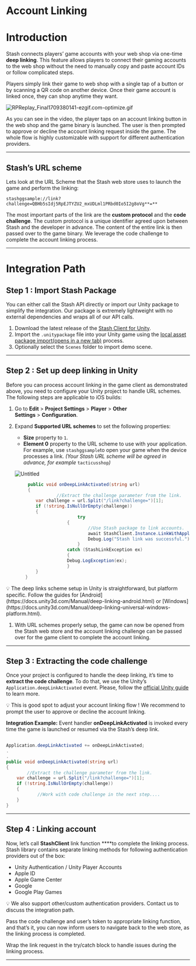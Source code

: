 # Account Linking

# Introduction

Stash connects players’ game accounts with your web shop via one-time **deep linking**. This feature allows players to connect their gaming accounts to the web shop without the need to manually copy and paste account IDs or follow complicated steps. 

Players simply link their game to web shop with a single tap of a button or by scanning a QR code on another device. Once their game account is linked once, they can shop anytime they want.

![RPReplay_Final1709380141-ezgif.com-optimize.gif](Account%20Linking%20078afb7dccc1476fb1c3b116dd88f20c/RPReplay_Final1709380141-ezgif.com-optimize.gif)

As you can see in the video, the player taps on an account linking button in the web shop and the game binary is launched. The user is then prompted to approve or decline the account linking request inside the game. The whole flow is highly customizable with support for different authentication providers.

---

## Stash’s URL scheme

Lets look at the URL Scheme that the Stash web store uses to launch the game and perform the linking:

`stashggsample://link?challenge=QBHb5sIdj5RpEJTYZU2_mxUDLml1PRbd0Io5I2g8oVg**=**` 

The most important parts of the link are the **custom protocol** and the **code challenge**. The custom protocol is a unique identifier agreed upon between Stash and the developer in advance. The content of the entire link is then passed over to the game binary. We leverage the code challenge to complete the account linking process.

---

# Integration Path

## Step 1 : Import Stash Package

You can either call the Stash API directly or import our Unity package to simplify the integration. Our package is extremely lightweight with no external dependencies and wraps all of our API calls.

1. Download the latest release of the [Stash Client for Unity](https://github.com/stashgg/stash-unity).
2. Import the `.unitypackage` file into your Unity game using the [local asset package import(opens in a new tab)](https://docs.unity3d.com/Manual/AssetPackagesImport.html) process.
3. Optionally select the `Scenes` folder to import demo scene.

---

## Step 2 : Set up deep linking in Unity

Before you can process account linking in the game client as demonstrated above, you need to configure your Unity project to handle URL schemes. The following steps are applicable to iOS builds:

1. Go to **Edit** > **Project Settings** > **Player** > **Other Settings** > **Configuration**.
2. Expand **Supported URL schemes** to set the following properties:
    - **Size** property to `1`.
    - **Element 0** property to the URL scheme to use with your application. For example, use `stashggsample`to open your game when the device processes a link. *(Your Stash URL scheme will be agreed in advance, for example* `tacticusshop`*)*
    
    ![Untitled](Account%20Linking%20078afb7dccc1476fb1c3b116dd88f20c/Untitled.png)
    
    ```csharp
    	 public void onDeepLinkActivated(string url)
    	 {
    				//Extract the challenge parameter from the link.
            var challenge = url.Split("/link?challenge=")[1];
            if (!string.IsNullOrEmpty(challenge))
            {
    						try
    				    {
    							//Use Stash package to link accounts.
    							await StashClient.Instance.LinkWithApple(challenge,playerId,identityToken);
    							Debug.Log("Stash link was successful.");
    						}
    				    catch (StashLinkException ex)
    				    {
    			        Debug.LogException(ex);
    				    }
            }
        }
    ```
    

<aside>
💡 The deep links scheme setup in Unity is straightforward, but platform specific. Follow the guides for [Android](https://docs.unity3d.com/Manual/deep-linking-android.html) or [Windows](https://docs.unity3d.com/Manual/deep-linking-universal-windows-platform.html).

</aside>

1. With URL schemes properly setup, the game can now be opened from the Stash web store and the account linking challenge can be passed over for the game client to complete the account linking.

---

## Step 3 : Extracting the code challenge

Once your project is configured to handle the deep linking, it’s time to **extract the code challenge**. To do that, we use the Unity’s `Application.deepLinkActivated` event. Please, follow the [official Unity guide](https://docs.unity3d.com/Manual/deep-linking.html) to learn more.

<aside>
💡 This is good spot to adjust your account linking flow ! We recommend to prompt the user to approve or decline the account linking.

</aside>

**Integration Example:** Event handler **onDeepLinkActivated** is invoked every time the game is launched or resumed via the Stash’s deep link. 

```csharp
	 
Application.deepLinkActivated += onDeepLinkActivated;
.
.
public void onDeepLinkActivated(string url)
{
		//Extract the challenge parameter from the link.
    var challenge = url.Split("/link?challenge=")[1];
    if (!string.IsNullOrEmpty(challenge))
    {
			//Work with code challenge in the next step....
    }
}
```

---

## Step 4 : Linking account

Now, let’s call **StashClient** link function ****to complete the linking process. Stash library contains separate linking methods for following authentication providers out of the box:

- Unity Authentication / Unity Player Accounts
- Apple ID
- Apple Game Center
- Google
- Google Play Games

<aside>
💡 We also support other/custom authentication providers. Contact us to discuss the integration path.

</aside>

Pass the code challenge and user’s token to appropriate linking function, and that’s it, you can now inform users to navigate back to the web store, as the linking process is completed. 

Wrap the link request in the try/catch block to handle issues during the linking process.

---
